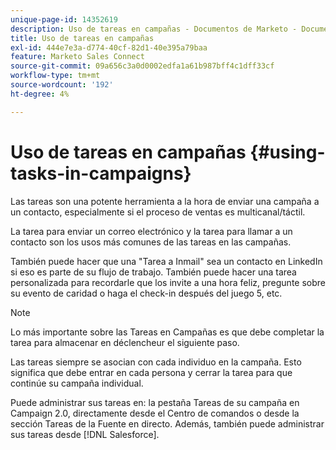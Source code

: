 ```yaml
---
unique-page-id: 14352619
description: Uso de tareas en campañas - Documentos de Marketo - Documentación del producto
title: Uso de tareas en campañas
exl-id: 444e7e3a-d774-40cf-82d1-40e395a79baa
feature: Marketo Sales Connect
source-git-commit: 09a656c3a0d0002edfa1a61b987bff4c1dff33cf
workflow-type: tm+mt
source-wordcount: '192'
ht-degree: 4%

---
```


# Uso de tareas en campañas {#using-tasks-in-campaigns}

Las tareas son una potente herramienta a la hora de enviar una campaña a un contacto, especialmente si el proceso de ventas es multicanal/táctil.

La tarea para enviar un correo electrónico y la tarea para llamar a un contacto son los usos más comunes de las tareas en las campañas.

También puede hacer que una &quot;Tarea a Inmail&quot; sea un contacto en LinkedIn si eso es parte de su flujo de trabajo. También puede hacer una tarea personalizada para recordarle que los invite a una hora feliz, pregunte sobre su evento de caridad o haga el check-in después del juego 5, etc.

>[!NOTE]
>
>Lo más importante sobre las Tareas en Campañas es que debe completar la tarea para almacenar en déclencheur el siguiente paso.

Las tareas siempre se asocian con cada individuo en la campaña. Esto significa que debe entrar en cada persona y cerrar la tarea para que continúe su campaña individual.

Puede administrar sus tareas en: la pestaña Tareas de su campaña en Campaign 2.0, directamente desde el Centro de comandos o desde la sección Tareas de la Fuente en directo. Además, también puede administrar sus tareas desde [!DNL Salesforce].
